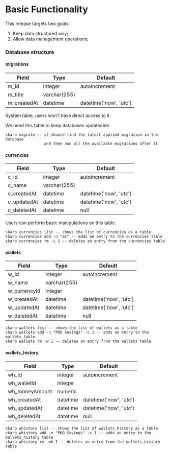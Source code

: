 # Basic Functionality

This release targets two goals:

1. Keep data structured way;
2. Allow data management operations;

### Database structure

#### migrations

| Field       | Type         | Default                |
| ----------- | ------------ | ---------------------- |
| m_id        | integer      | autoincrement          |
| m_title     | varchar(255) |                        |
| m_createdAt | datetime     | datetime('now', 'utc') |

System table, users won't have _direct_ access to it.

We need this table to keep databases updateable.

```
skarb migrate -- it should find the latest applied migration in the database
                 and then run all the available migrations after it
```

#### currencies

| Field       | Type         | Default                |
| ----------- | ------------ | ---------------------- |
| c_id        | integer      | autoincrement          |
| c_name      | varchar(255) |                        |
| c_createdAt | datetime     | datetime('now', 'utc') |
| c_updatedAt | datetime     | datetime('now', 'utc') |
| c_deletedAt | datetime     | null                   |

Users can perform basic manipulations on this table.

```
skarb currencies list -- shows the list of currencies as a table
skarb currencies add -n "ZŁ" -- adds an entry to the currencies table
skarb currencies rm -i 1 -- deletes an entry from the currencies table
```

#### wallets

| Field        | Type         | Default                |
| ------------ | ------------ | ---------------------- |
| w_id         | integer      | autoincrement          |
| w_name       | varchar(255) |                        |
| w_currencyId | integer      |                        |
| w_createdAt  | datetime     | datetime('now', 'utc') |
| w_updatedAt  | datetime     | datetime('now', 'utc') |
| w_deletedAt  | datetime     | null                   |

```
skarb wallets list -- shows the list of wallets as a table
skarb wallets add -n "PKO Savings" -c 1 -- adds an entry to the wallets table
skarb wallets rm -w 1 -- deletes an entry from the wallets table
```

#### wallets_history

| Field          | Type     | Default                |
| -------------- | -------- | ---------------------- |
| wh_id          | integer  | autoincrement          |
| wh_walletId    | integer  |                        |
| wh_moneyAmount | numeric  |                        |
| wh_createdAt   | datetime | datetime('now', 'utc') |
| wh_updatedAt   | datetime | datetime('now', 'utc') |
| wh_deletedAt   | datetime | null                   |

```
skarb whistory list -- shows the list of wallets_history as a table
skarb whistory add -n "PKO Savings" -c 1 -- adds an entry to the wallets_history table
skarb whistory rm -wh 1 -- deletes an entry from the wallets_history table
```
